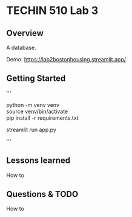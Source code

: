 # TECHIN 510 Lab 3

## Overview

A database.

Demo: https://lab2bostonhousing.streamlit.app/


## Getting Started

'''

python -m venv venv             
source venv/bin/activate        
pip install -r requirements.txt 

streamlit run app.py

'''

## Lessons learned

How to 

## Questions & TODO

How to